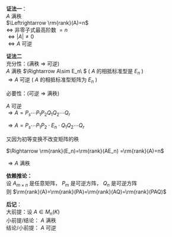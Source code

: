 **证法一**：  
 $A$ 满秩  
 $\Leftrightarrow \rm{rank}(A)=n$  
 $\Leftrightarrow$ 非零子式最高阶数 $=n$  
 $\Leftrightarrow |A|\neq0$  
 $\Leftrightarrow A$ 可逆  
  
**证法二**  
充分性：(满秩 $\Rightarrow$ 可逆)  
 $A$ 满秩 $\Rightarrow A\sim E_n\ $ ( $A$ 的相抵标准型是 $E_n$ )  
 $\Rightarrow A$ 可逆 ( $A$ 的相抵标准型矩阵为 $E_n$ )  
  
必要性：(可逆 $\Rightarrow$ 满秩)  
  
 $A$ 可逆  
 $\Rightarrow A=P_s\cdots P_1P_2Q_1Q_2\cdots Q_r$  
  
 $\Rightarrow A=P_s\cdots P_1P_2\cdot E_n\cdot Q_1Q_2\cdots Q_r$  
  
又因为初等变换不改变矩阵的秩  
  
 $\Rightarrow \rm{rank}(E_n)=\rm{rank}(AE_n)  
=\rm{rank}(A)=n$  
  
 $\Rightarrow A$ 满秩  
  
**依赖推论：**  
设 $A_{m\times n}$ 是任意矩阵， $P_m$ 是可逆方阵， $Q_n$ 是可逆方阵  
则 $\rm{rank}(A)=\rm{rank}(PA)=\rm{rank}(AQ)=\rm{rank}(PAQ)$  
  
**后记**：  
大前提：设 $A\in M_n(K)$  
小前提/结论： $A$ 满秩  
结论/小前提： $A$ 可逆  

